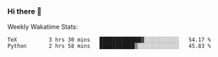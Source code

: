 ### Hi there 👋

<!--
**ericxiaseattle/ericxiaseattle** is a ✨ _special_ ✨ repository because its `README.md` (this file) appears on your GitHub profile.

Here are some ideas to get you started:

- 🔭 I’m currently working on ...
- 🌱 I’m currently learning ...
- 👯 I’m looking to collaborate on ...
- 🤔 I’m looking for help with ...
- 💬 Ask me about ...
- 📫 How to reach me: ...
- 😄 Pronouns: ...
- ⚡ Fun fact: ...
-->

Weekly Wakatime Stats:
<!--START_SECTION:waka-->
```text
TeX          3 hrs 30 mins   █████████████▓░░░░░░░░░░░   54.17 % 
Python       2 hrs 58 mins   ███████████▒░░░░░░░░░░░░░   45.83 % 
```
<!--END_SECTION:waka-->
